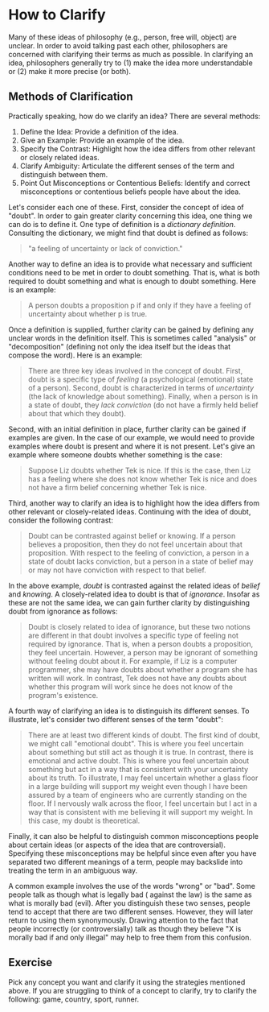 # How to Clarify

Many of these ideas of philosophy (e.g., person, free will, object) are unclear. In order to avoid talking past each other, philosophers are concerned with clarifying their terms as much as possible. In clarifying an idea, philosophers generally try to (1) make the idea more understandable or (2) make it more precise (or both). 

## Methods of Clarification

Practically speaking, how do we clarify an idea? There are several methods:

1. Define the Idea: Provide a definition of the idea.
2. Give an Example: Provide an example of the idea.
3. Specify the Contrast: Highlight how the idea differs from other relevant or closely related ideas.
4. Clarify Ambiguity: Articulate the different senses of the term and distinguish between them.
5. Point Out Misconceptions or Contentious Beliefs: Identify and correct misconceptions or contentious beliefs people have about the idea.

Let's consider each one of these. First, consider the concept of idea of "doubt". In order to gain greater clarity concerning this idea, one thing we can do is to define it. One type of definition is a *dictionary definition*. Consulting the dictionary, we might find that doubt is defined as follows:

> "a feeling of uncertainty or lack of conviction."

Another way to define an idea is to provide what necessary and sufficient conditions need to be met in order to doubt something. That is, what is both required to doubt something and what is enough to doubt something. Here is an example:

> A person doubts a proposition p if and only if they have a feeling of uncertainty about whether p is true.

Once a definition is supplied, further clarity can be gained by defining any unclear words in the definition itself. This is sometimes called "analysis" or "decomposition" (defining not only the idea itself but the ideas that compose the word). Here is an example:

> There are three key ideas involved in the concept of doubt. First, doubt is a specific type of *feeling* (a psychological (emotional) state of a person). Second, doubt is characterized in terms of *uncertainty* (the lack of knowledge about something). Finally, when a person is in a state of doubt, they *lack conviction* (do not have a firmly held belief about that which they doubt).

Second, with an initial definition in place, further clarity can be gained if examples are given. In the case of our example, we would need to provide examples where doubt is present and where it is not present. Let's give an example where someone doubts whether something is the case:

> Suppose Liz doubts whether Tek is nice. If this is the case, then Liz has a feeling where she does not know whether Tek is nice and does not have a firm belief concerning whether Tek is nice. 

Third, another way to clarify an idea is to highlight how the idea differs from other relevant or closely-related ideas. Continuing with the idea of doubt, consider the following contrast:

> Doubt can be contrasted against belief or knowing. If a person believes a proposition, then they do not feel uncertain about that proposition. With respect to the feeling of conviction, a person in a state of doubt lacks conviction, but a person in a state of belief may or may not have conviction with respect to that belief.

In the above example, *doubt* is contrasted against the related ideas of *belief* and *knowing*. A closely-related idea to doubt is that of *ignorance*. Insofar as these are not the same idea, we can gain further clarity by distinguishing doubt from ignorance as follows:

> Doubt is closely related to idea of ignorance, but these two notions are different in that doubt involves a specific type of feeling not required by ignorance. That is, when a person doubts a proposition, they feel uncertain. However, a person may be ignorant of something without feeling doubt about it. For example, if Liz is a computer programmer, she may have doubts about whether a program she has written will work. In contrast, Tek does not have any doubts about whether this program will work since he does not know of the program's existence.

A fourth way of clarifying an idea is to distinguish its different senses. To illustrate, let's consider two different senses of the term "doubt":

>  There are at least two different kinds of doubt. The first kind of doubt, we might call "emotional doubt". This is where you feel uncertain about something but still act as though it is true. In contrast, there is emotional and active doubt. This is where you feel uncertain about something but act in a way that is consistent with your uncertainty about its truth. To illustrate, I may feel uncertain whether a glass floor in a large building will support my weight even though I have been assured by a team of engineers who are currently standing on the floor. If I nervously walk across the floor, I feel uncertain but I act in a way that is consistent with me believing it will support my weight. In this case, my doubt is theoretical. 

Finally, it can also be helpful to distinguish common misconceptions people about certain ideas (or aspects of the idea that are controversial). Specifying these misconceptions may be helpful since even after you have separated two different meanings of a term, people may backslide into treating the term in an ambiguous way. 

A common example involves the use of the words "wrong" or "bad". Some people talk as though what is legally bad ( against the law) is the same as what is morally bad (evil). After you distinguish these two senses, people tend to accept that there are two different senses. However, they will later return to using them synonymously. Drawing attention to the fact that people incorrectly (or controversially) talk as though they believe "X is morally bad if and only illegal" may help to free them from this confusion.

## Exercise

Pick any concept you want and clarify it using the strategies mentioned above. If you are struggling to think of a concept to clarify, try to clarify the following: game, country, sport, runner.